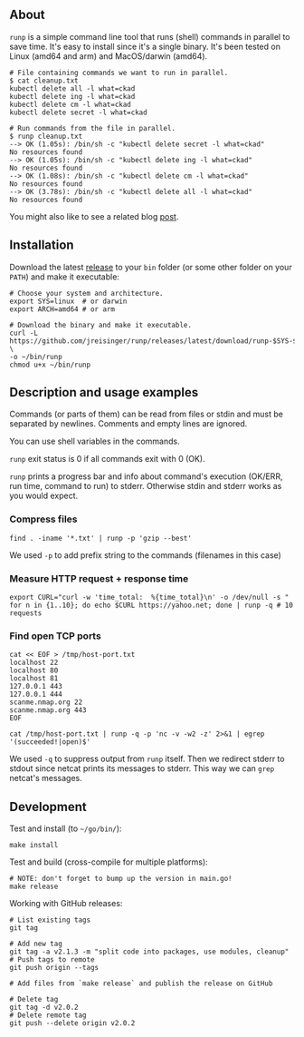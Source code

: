 ## About

`runp` is a simple command line tool that runs (shell) commands in parallel to save time. It's easy to install since it's a single binary. It's been tested on Linux (amd64 and arm) and MacOS/darwin (amd64).

```
# File containing commands we want to run in parallel.
$ cat cleanup.txt
kubectl delete all -l what=ckad
kubectl delete ing -l what=ckad
kubectl delete cm -l what=ckad
kubectl delete secret -l what=ckad

# Run commands from the file in parallel.
$ runp cleanup.txt 
--> OK (1.05s): /bin/sh -c "kubectl delete secret -l what=ckad"
No resources found
--> OK (1.05s): /bin/sh -c "kubectl delete ing -l what=ckad"
No resources found
--> OK (1.08s): /bin/sh -c "kubectl delete cm -l what=ckad"
No resources found
--> OK (3.78s): /bin/sh -c "kubectl delete all -l what=ckad"
No resources found
```

You might also like to see a related blog [post](https://reisinge.net/blog/2019-12-17-runp).

## Installation

Download the latest [release](https://github.com/jreisinger/runp/releases) to your `bin` folder (or some other folder on your `PATH`) and make it executable:

```
# Choose your system and architecture.
export SYS=linux  # or darwin
export ARCH=amd64 # or arm

# Download the binary and make it executable.
curl -L https://github.com/jreisinger/runp/releases/latest/download/runp-$SYS-$ARCH \
-o ~/bin/runp
chmod u+x ~/bin/runp
```

## Description and usage examples

Commands (or parts of them) can be read from files or stdin and must be separated by newlines. Comments and empty lines are ignored.

You can use shell variables in the commands.

`runp` exit status is 0 if all commands exit with 0 (OK).

`runp` prints a progress bar and info about command's execution (OK/ERR, run time, command to run) to stderr. Otherwise stdin and stderr works as you would expect. 

### Compress files

```
find . -iname '*.txt' | runp -p 'gzip --best'
```

We used `-p` to add prefix string to the commands (filenames in this case)

### Measure HTTP request + response time

```
export CURL="curl -w 'time_total:  %{time_total}\n' -o /dev/null -s "
for n in {1..10}; do echo $CURL https://yahoo.net; done | runp -q # 10 requests
```

### Find open TCP ports

```
cat << EOF > /tmp/host-port.txt
localhost 22
localhost 80
localhost 81
127.0.0.1 443
127.0.0.1 444
scanme.nmap.org 22
scanme.nmap.org 443
EOF

cat /tmp/host-port.txt | runp -q -p 'nc -v -w2 -z' 2>&1 | egrep '(succeeded!|open)$'
```

We used `-q` to suppress output from `runp` itself. Then we redirect stderr to stdout since netcat prints its messages to stderr. This way we can `grep` netcat's messages.

## Development

Test and install (to `~/go/bin/`):

```
make install
```

Test and build (cross-compile for multiple platforms):

```
# NOTE: don't forget to bump up the version in main.go!
make release
```

Working with GitHub releases:

```
# List existing tags
git tag

# Add new tag
git tag -a v2.1.3 -m "split code into packages, use modules, cleanup"
# Push tags to remote
git push origin --tags

# Add files from `make release` and publish the release on GitHub

# Delete tag
git tag -d v2.0.2
# Delete remote tag
git push --delete origin v2.0.2
```
